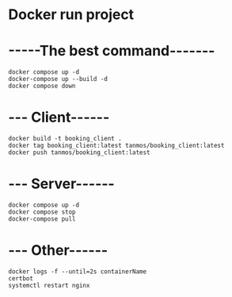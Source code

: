 # Docker run project

# -----The best command-------

```
docker compose up -d
docker-compose up --build -d
docker compose down
```

# --- Client------

```
docker build -t booking_client .
docker tag booking_client:latest tanmos/booking_client:latest
docker push tanmos/booking_client:latest
```

# --- Server------

```
docker compose up -d
docker compose stop
docker-compose pull
```

# --- Other------

```
docker logs -f --until=2s containerName
certbot
systemctl restart nginx
```
